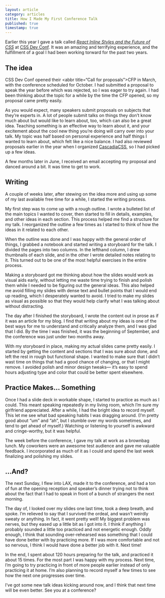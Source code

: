 ```yaml
---
layout: article
category: articles
title: How I Made My First Conference Talk
published: true
timestamp: true
---
```


Earlier this year I gave a talk called [*React Inline Styles and the Future of CSS*](https://speakerdeck.com/alexlande/react-inline-styles-and-the-future-of-css) at [CSS Dev Conf](http://2015.cssdevconf.com/). It was an amazing and terrifying experience, and the fulfillment of a goal I had been working torward for the past two years.

## The idea

CSS Dev Conf opened their <abbr title=“Call for proposals”>CFP</abbr> in March, with the conference scheduled for October. I had submitted a proposal to speak the year before which was rejected, so I was eager to try again. I had been thinking about the topic for a while by the time the CFP opened, so my proposal came pretty easily.

As you would expect, many speakers submit proposals on subjects that they’re experts in. A lot of people submit talks on things they don’t know much about but would like to learn about, too, which can also be a great idea. Teaching something is an effective way to learn about it, and your excitement about the cool new thing you’re doing will carry over into your talk. My topic was half based on personal experience and half things I wanted to learn about, which felt like a nice balance. I had also reviewed proposals earlier in the year when I organized [CascadiaCSS](http://2015.cascadiajs.com/css/), so I had picked up a few ideas.

A few months later in June, I received an email accepting my proposal and danced around a bit. It was time to get to work.

## Writing

A couple of weeks later, after stewing on the idea more and using up some of my last available free time for a while, I started the writing process.

My first step was to come up with a rough outline. I wrote a bulleted list of the main topics I wanted to cover, then started to fill in details, examples, and other ideas in each section. This process helped me find a structure for my talk. I reorganized the outline a few times as I started to think of how the ideas in it related to each other.

When the outline was done and I was happy with the general order of things, I grabbed a notebook and started writing a storyboard for the talk. I divided the pages into two columns. In the lefthand column, I drew thumbnails of each slide, and in the other I wrote detailed notes relating to it. This turned out to be one of the most helpful exercises in the entire process.

Making a storyboard got me thinking about how the slides would work as visual aids early, without letting me waste time trying to finish and polish them while I needed to be figuring out the general ideas. This also helped me avoid filling my slides with dense text and bullet points that I would end up reading, which I desperately wanted to avoid. I tried to make my slides as visual as possible so that they would help clarify what I was talking about without distracting.

The day after I finished the storyboard, I wrote the content out in prose as if it was an article for my blog. I find that writing about my ideas is one of the best ways for me to understand and critically analyze them, and I was glad that I did. By the time I was finished, it was the beginning of September, and the conference was just under two months away.

With my storyboard in place, making my actual slides came pretty easily. I started by getting the content and sections that I was sure about done, and left the rest in rough but functional shape. I wanted to make sure that I didn’t wast time on things that had a good chance of changing, or that I might remove. I avoided polish and minor design tweaks&mdash; it’s easy to spend hours adjusting type and color that could be better spent elsewhere.

## Practice Makes&hellip; Something

Once I had a slide deck in workable shape, I started to practice as much as I could. This meant speaking repeatedly in my living room, which I’m sure my girlfriend appreciated. After a while, I had the bright idea to record myself. This let me see what bad speaking habits I was dragging around. (I’m pretty good about “um” and “ah”, but I stumble over my words sometimes, and tend to get ahead of myself.) Watching or listening to yourself is awkward and cringe-worthy, but it was helpful.

The week before the conference, I gave my talk at work as a brownbag lunch. My coworkers were an awesome test audience and gave me valuable feedback. I incorporated as much of it as I could and spend the last week finalizing and polishing my slides.

## &hellip;And?

The next Sunday, I flew into LAX, made it to the conference, and had a ton of fun at the opening reception and speaker’s dinner trying not to think about the fact that I had to speak in front of a bunch of strangers the next morning.

The day of, I looked over my slides one last time, took a deep breath, and spoke. I’m relieved to say that I survived the ordeal, and wasn’t weirdly sweaty or anything. In fact, it went pretty well! My biggest problem was nerves, but they eased up a little bit as I got into it. I think if anything I probably sounded a little too practiced and not energetic enough. Oddly enough, I think that sounding over-rehearsed was something that I could have done better with by practicing more. If I was more comfortable and not so nervous, I think I would have done a better job with it. Next time!

In the end, I spent about 120 hours preparing for the talk, and practiced it about 15 times. For the most part I was happy with my process. Next time, I’m going to try practicing in front of more people earlier instead of only practicing it at home. I’m also planning to record myself a few times to see how the next one progresses over time.

I’ve got some new talk ideas kicking around now, and I think that next time will be even better. See you at a conference?
